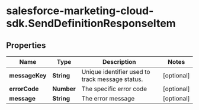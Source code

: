 # salesforce-marketing-cloud-sdk.SendDefinitionResponseItem

## Properties
Name | Type | Description | Notes
------------ | ------------- | ------------- | -------------
**messageKey** | **String** | Unique identifier used to track message status. | [optional] 
**errorCode** | **Number** | The specific error code | [optional] 
**message** | **String** | The error message | [optional] 


